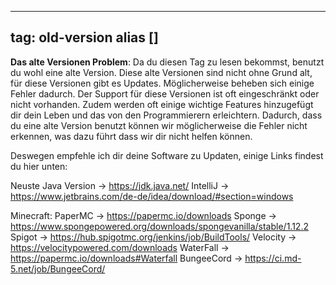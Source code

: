 
---
tag: old-version
alias []
---

**Das alte Versionen Problem**:
Da du diesen Tag zu lesen bekommst, benutzt du wohl eine alte Version. Diese alte Versionen sind nicht ohne Grund alt, für diese Versionen gibt es Updates.
Möglicherweise beheben sich einige Fehler dadurch. Der Support für diese Versionen ist oft eingeschränkt oder nicht vorhanden.
Zudem werden oft einige wichtige Features hinzugefügt dir dein Leben und das von den Programmierern erleichtern.
Dadurch, dass du eine alte Version benutzt können wir möglicherweise die Fehler nicht erkennen, was dazu führt dass wir dir nicht helfen können.

Deswegen empfehle ich dir deine Software zu Updaten, einige Links findest du hier unten:

Neuste Java Version -> https://jdk.java.net/
IntelliJ -> https://www.jetbrains.com/de-de/idea/download/#section=windows

Minecraft:
PaperMC -> https://papermc.io/downloads
Sponge -> https://www.spongepowered.org/downloads/spongevanilla/stable/1.12.2
Spigot -> https://hub.spigotmc.org/jenkins/job/BuildTools/
Velocity -> https://velocitypowered.com/downloads
WaterFall -> https://papermc.io/downloads#Waterfall
BungeeCord -> https://ci.md-5.net/job/BungeeCord/
